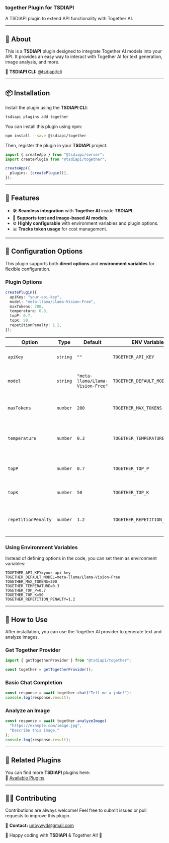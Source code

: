 ### **together Plugin for TSDIAPI**

A TSDIAPI plugin to extend API functionality with Together AI.

---

## 📌 About

This is a **TSDIAPI** plugin designed to integrate Together AI models into your API. It provides an easy way to interact with Together AI for text generation, image analysis, and more.

🔗 **TSDIAPI CLI:** [@tsdiapi/cli](https://www.npmjs.com/package/@tsdiapi/cli)

---

## 📦 Installation

Install the plugin using the **TSDIAPI CLI**:

```bash
tsdiapi plugins add together
```

You can install this plugin using npm:

```bash
npm install --save @tsdiapi/together
```

Then, register the plugin in your **TSDIAPI** project:

```typescript
import { createApp } from "@tsdiapi/server";
import createPlugin from "@tsdiapi/together";

createApp({
  plugins: [createPlugin()],
});
```

---

## 🚀 Features

- 🛠 **Seamless integration** with **Together AI** inside **TSDIAPI**.
- 🎨 **Supports text and image-based AI models**.
- ⚙ **Highly configurable** with environment variables and plugin options.
- 📊 **Tracks token usage** for cost management.

---

## 🔧 **Configuration Options**

This plugin supports both **direct options** and **environment variables** for flexible configuration.

### **Plugin Options**

```typescript
createPlugin({
  apiKey: "your-api-key",
  model: "meta-llama/Llama-Vision-Free",
  maxTokens: 200,
  temperature: 0.3,
  topP: 0.7,
  topK: 50,
  repetitionPenalty: 1.2,
});
```

| Option              | Type     | Default                          | ENV Variable                  | Description                                           |
| ------------------- | -------- | -------------------------------- | ----------------------------- | ----------------------------------------------------- |
| `apiKey`            | `string` | `""`                             | `TOGETHER_API_KEY`            | Together AI API key _(Required)_                      |
| `model`             | `string` | `"meta-llama/Llama-Vision-Free"` | `TOGETHER_DEFAULT_MODEL`      | Default Together AI model to use                      |
| `maxTokens`         | `number` | `200`                            | `TOGETHER_MAX_TOKENS`         | Maximum number of tokens per response                 |
| `temperature`       | `number` | `0.3`                            | `TOGETHER_TEMPERATURE`        | Sampling temperature for response randomness          |
| `topP`              | `number` | `0.7`                            | `TOGETHER_TOP_P`              | Top-p (nucleus sampling) value                        |
| `topK`              | `number` | `50`                             | `TOGETHER_TOP_K`              | Top-k sampling value                                  |
| `repetitionPenalty` | `number` | `1.2`                            | `TOGETHER_REPETITION_PENALTY` | Repetition penalty for controlling repeated responses |

### **Using Environment Variables**

Instead of defining options in the code, you can set them as environment variables:

```env
TOGETHER_API_KEY=your-api-key
TOGETHER_DEFAULT_MODEL=meta-llama/Llama-Vision-Free
TOGETHER_MAX_TOKENS=200
TOGETHER_TEMPERATURE=0.3
TOGETHER_TOP_P=0.7
TOGETHER_TOP_K=50
TOGETHER_REPETITION_PENALTY=1.2
```

---

## 📌 **How to Use**

After installation, you can use the Together AI provider to generate text and analyze images.

### **Get Together Provider**

```typescript
import { getTogetherProvider } from "@tsdiapi/together";

const together = getTogetherProvider();
```

### **Basic Chat Completion**

```typescript
const response = await together.chat("Tell me a joke!");
console.log(response.result);
```

### **Analyze an Image**

```typescript
const response = await together.analyzeImage(
  "https://example.com/image.jpg",
  "Describe this image."
);
console.log(response.result);
```

---

## 🔗 **Related Plugins**

You can find more **TSDIAPI** plugins here:  
🔗 [Available Plugins](https://www.npmjs.com/search?q=%40tsdiapi)

---

## 👨‍💻 **Contributing**

Contributions are always welcome! Feel free to submit issues or pull requests to improve this plugin.

📧 **Contact:** unbywyd@gmail.com

🚀 Happy coding with **TSDIAPI** & Together AI! 🎉

